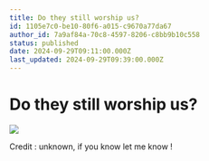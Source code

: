 ```yaml
---
title: Do they still worship us?
id: 1105e7c0-be10-80f6-a015-c9670a77da67
author_id: 7a9af84a-70c8-4597-8206-c8bb9b10c558
status: published
date: 2024-09-29T09:11:00.000Z
last_updated: 2024-09-29T09:39:00.000Z
---
```


# Do they still worship us?

![](https://prod-files-secure.s3.us-west-2.amazonaws.com/4be26ae0-4bf9-4a8c-9ea5-b6960242f41c/4132e133-8dea-4b76-a460-631cff9fb2ec/image.png?X-Amz-Algorithm=AWS4-HMAC-SHA256&X-Amz-Content-Sha256=UNSIGNED-PAYLOAD&X-Amz-Credential=ASIAZI2LB46664NOOT2Y%2F20250403%2Fus-west-2%2Fs3%2Faws4_request&X-Amz-Date=20250403T161427Z&X-Amz-Expires=3600&X-Amz-Security-Token=IQoJb3JpZ2luX2VjEIj%2F%2F%2F%2F%2F%2F%2F%2F%2F%2FwEaCXVzLXdlc3QtMiJHMEUCICxj5pLBZffXliOtRVJQwD1N%2FrPafsKl5msrgG8s08JvAiEA2g9JPr5QtWwgcFnFmGM3jznUAKHAolzXs3ib7%2BPw6BEqiAQI8f%2F%2F%2F%2F%2F%2F%2F%2F%2F%2FARAAGgw2Mzc0MjMxODM4MDUiDBO7Y3yuKct4g69jTircAxYIxIi2uWsGNU8ZUFHj0uIrpgg%2FI%2BnNv%2FCgyvDOww9EToY7GmHrl9r9kapxZ%2FvnCOzVunuPDj4OZmkRMjn3TXdKifEv1scCYPcp1NWXn19QraYF7W50L5nzW2tU%2FaTaRgtPeeC0EWnlci9UWq0Trxy3vPEl9HWXDwmFkuXeeiwacVZCJ5JwR7meo8AVy5iz3oP6A5hreb6%2BAstZUX%2B29QK7QNcA2r%2Bm9lMs5V4Z5Qi7oIGa%2FudoygIBT6Y5pN9PnlsJF%2BLHq8D2pVWfoXz5RUVJpAxj%2BbaWvgV8facS14bTECF7fRd0C8rp9%2FEc0UG5uNUy8X3mKF1k%2BHxeURMbLHj3%2FPmKVUf2IEIWwWUdhLyzpeRbqwNTY45X0bZiW0OjnMx6sYonhSgfaNzyFLRM2NiAxpz%2FHng7udvpDiKA%2Fxa4C0w6195%2BFSbfFYiRrGsPvGZVbVOV851sH7i4gPwTiLGRAoRwbDVmLqVZfOzi5x39jsMOgRpSK%2FyLqEIjuzWZjroKVtmtQz1aBiO21tyuq298dNz725YpLydXz1Dw%2Fhhpk92OIoV2gG6rIdVX1FRAwXA4Xv89JbMGF%2Fn24URKN9M2I0OQipLijvoS54KVbM8VGarxQUCJ9xdGMEQ%2BMNTmur8GOqUBH13gBje9AdilLVjlIju2%2BEpXzWKPs20J6BGaSYZf16my7KqqKi7oZAvHRzH6JM37h0hwqd%2FxaeGWb88uAt2WLnNQJT6HjCLkKr8P8%2BYNIhdq6I0k7vA3dq2qU2J5pcGp0gcV6dMicZ7WcUEvRyIGoo8H98ggDaugMK1CUCrFzNSgBTyxzSWNT2Cy3WCEWkUek2WB2CExV5n2mfCdbP9sz8dH1dEO&X-Amz-Signature=0784efc08b6b91f2488414fe7b9dfcead85563730f49ad0a6cc602d91524e11f&X-Amz-SignedHeaders=host&x-id=GetObject)


Credit : unknown, if you know let me know !
